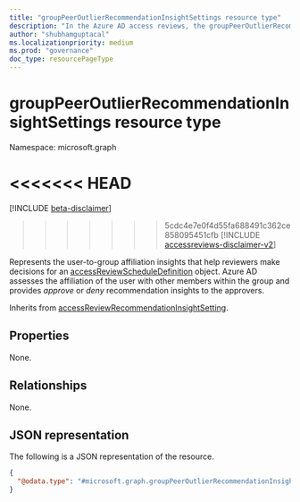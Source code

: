 ```yaml
---
title: "groupPeerOutlierRecommendationInsightSettings resource type"
description: "In the Azure AD access reviews, the groupPeerOutlierRecommendationInsightSettings represents the settings associated with user-to-group affiliation insights, and that is used to aid reviewers to make decisions."
author: "shubhamguptacal"
ms.localizationpriority: medium
ms.prod: "governance"
doc_type: resourcePageType
---
```


# groupPeerOutlierRecommendationInsightSettings resource type

Namespace: microsoft.graph

<<<<<<< HEAD
=======
[!INCLUDE [beta-disclaimer](../../includes/beta-disclaimer.md)]

>>>>>>> 5cdc4e7e0f4d55fa688491c362ce858095451cfb
[!INCLUDE [accessreviews-disclaimer-v2](../../includes/accessreviews-disclaimer-v2.md)]

Represents the user-to-group affiliation insights that help reviewers make decisions for an [accessReviewScheduleDefinition](accessreviewscheduledefinition.md) object. Azure AD assesses the affiliation of the user with other members within the group and provides _approve_ or _deny_ recommendation insights to the approvers.

Inherits from [accessReviewRecommendationInsightSetting](accessReviewRecommendationInsightSetting.md).

## Properties
None.


## Relationships
None.

## JSON representation
The following is a JSON representation of the resource.
<!-- {
  "blockType": "resource",
  "@odata.type": "microsoft.graph.groupPeerOutlierRecommendationInsightSettings",
  "baseType": "microsoft.graph.accessReviewRecommendationInsightSetting"
}
-->
``` json
{
  "@odata.type": "#microsoft.graph.groupPeerOutlierRecommendationInsightSettings"
}
```

<!--
{
  "type": "#page.annotation",
  "description": "groupPeerOutlierRecommendationInsightSettings resource",
  "keywords": "",
  "section": "documentation",
  "tocPath": "",
  "suppressions": []
}
-->
